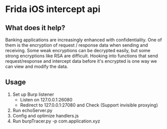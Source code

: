 # Frida iOS intercept api 

## What does it help?
Banking applications are increasingly enhanced with confidentiality. One of them is the encryption of request / response data when sending and receiving. Some weak encryptions can be decrypted easily, but some strong encryptions like RSA are difficult. Hooking into functions that send request/response and intercept data before it's encrypted is one way we can view and modify the data.

## Usage
 1. Set up Burp listener
     - Listen on 127.0.0.1:26080
     - Redirect to 127.0.0.1:27080 and Check (Support invisible proxying)
 1. Run echoServer.py
 1. Config and optimize handlers.js
 1. Run burpTracer.py -p com.application.xyz
